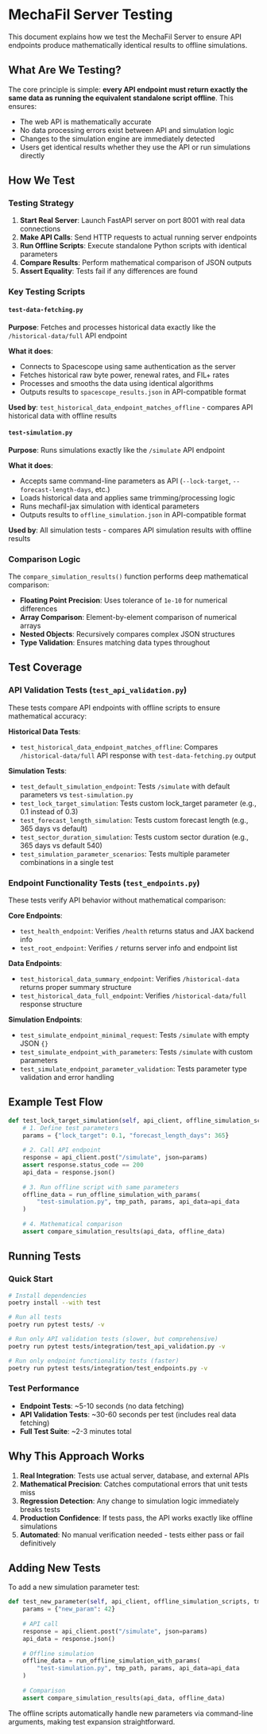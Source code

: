# MechaFil Server Testing

This document explains how we test the MechaFil Server to ensure API endpoints produce mathematically identical results to offline simulations.

## What Are We Testing?

The core principle is simple: **every API endpoint must return exactly the same data as running the equivalent standalone script offline**. This ensures:

- The web API is mathematically accurate
- No data processing errors exist between API and simulation logic
- Changes to the simulation engine are immediately detected
- Users get identical results whether they use the API or run simulations directly

## How We Test

### Testing Strategy

1. **Start Real Server**: Launch FastAPI server on port 8001 with real data connections
2. **Make API Calls**: Send HTTP requests to actual running server endpoints  
3. **Run Offline Scripts**: Execute standalone Python scripts with identical parameters
4. **Compare Results**: Perform mathematical comparison of JSON outputs
5. **Assert Equality**: Tests fail if any differences are found

### Key Testing Scripts

#### `test-data-fetching.py`
**Purpose**: Fetches and processes historical data exactly like the `/historical-data/full` API endpoint

**What it does**:
- Connects to Spacescope using same authentication as the server
- Fetches historical raw byte power, renewal rates, and FIL+ rates
- Processes and smooths the data using identical algorithms
- Outputs results to `spacescope_results.json` in API-compatible format

**Used by**: `test_historical_data_endpoint_matches_offline` - compares API historical data with offline results

#### `test-simulation.py`  
**Purpose**: Runs simulations exactly like the `/simulate` API endpoint

**What it does**:
- Accepts same command-line parameters as API (`--lock-target`, `--forecast-length-days`, etc.)
- Loads historical data and applies same trimming/processing logic
- Runs mechafil-jax simulation with identical parameters
- Outputs results to `offline_simulation.json` in API-compatible format

**Used by**: All simulation tests - compares API simulation results with offline results

### Comparison Logic

The `compare_simulation_results()` function performs deep mathematical comparison:
- **Floating Point Precision**: Uses tolerance of `1e-10` for numerical differences
- **Array Comparison**: Element-by-element comparison of numerical arrays  
- **Nested Objects**: Recursively compares complex JSON structures
- **Type Validation**: Ensures matching data types throughout

## Test Coverage

### API Validation Tests (`test_api_validation.py`)

These tests compare API endpoints with offline scripts to ensure mathematical accuracy:

**Historical Data Tests**:
- `test_historical_data_endpoint_matches_offline`: Compares `/historical-data/full` API response with `test-data-fetching.py` output

**Simulation Tests**:
- `test_default_simulation_endpoint`: Tests `/simulate` with default parameters vs `test-simulation.py`
- `test_lock_target_simulation`: Tests custom lock_target parameter (e.g., 0.1 instead of 0.3)
- `test_forecast_length_simulation`: Tests custom forecast length (e.g., 365 days vs default)
- `test_sector_duration_simulation`: Tests custom sector duration (e.g., 365 days vs default 540)
- `test_simulation_parameter_scenarios`: Tests multiple parameter combinations in a single test

### Endpoint Functionality Tests (`test_endpoints.py`)

These tests verify API behavior without mathematical comparison:

**Core Endpoints**:
- `test_health_endpoint`: Verifies `/health` returns status and JAX backend info
- `test_root_endpoint`: Verifies `/` returns server info and endpoint list

**Data Endpoints**:
- `test_historical_data_summary_endpoint`: Verifies `/historical-data` returns proper summary structure
- `test_historical_data_full_endpoint`: Verifies `/historical-data/full` response structure

**Simulation Endpoints**:
- `test_simulate_endpoint_minimal_request`: Tests `/simulate` with empty JSON `{}`
- `test_simulate_endpoint_with_parameters`: Tests `/simulate` with custom parameters
- `test_simulate_endpoint_parameter_validation`: Tests parameter type validation and error handling

## Example Test Flow

```python
def test_lock_target_simulation(self, api_client, offline_simulation_scripts, tmp_path):
    # 1. Define test parameters
    params = {"lock_target": 0.1, "forecast_length_days": 365}
    
    # 2. Call API endpoint
    response = api_client.post("/simulate", json=params)
    assert response.status_code == 200
    api_data = response.json()
    
    # 3. Run offline script with same parameters  
    offline_data = run_offline_simulation_with_params(
        "test-simulation.py", tmp_path, params, api_data=api_data
    )
    
    # 4. Mathematical comparison
    assert compare_simulation_results(api_data, offline_data)
```

## Running Tests

### Quick Start

```bash
# Install dependencies
poetry install --with test

# Run all tests
poetry run pytest tests/ -v

# Run only API validation tests (slower, but comprehensive)
poetry run pytest tests/integration/test_api_validation.py -v

# Run only endpoint functionality tests (faster)
poetry run pytest tests/integration/test_endpoints.py -v
```

### Test Performance
- **Endpoint Tests**: ~5-10 seconds (no data fetching)
- **API Validation Tests**: ~30-60 seconds per test (includes real data fetching) 
- **Full Test Suite**: ~2-3 minutes total

## Why This Approach Works

1. **Real Integration**: Tests use actual server, database, and external APIs
2. **Mathematical Precision**: Catches computational errors that unit tests miss
3. **Regression Detection**: Any change to simulation logic immediately breaks tests
4. **Production Confidence**: If tests pass, the API works exactly like offline simulations
5. **Automated**: No manual verification needed - tests either pass or fail definitively

## Adding New Tests

To add a new simulation parameter test:

```python
def test_new_parameter(self, api_client, offline_simulation_scripts, tmp_path):
    params = {"new_param": 42}
    
    # API call
    response = api_client.post("/simulate", json=params)
    api_data = response.json()
    
    # Offline simulation
    offline_data = run_offline_simulation_with_params(
        "test-simulation.py", tmp_path, params, api_data=api_data
    )
    
    # Comparison
    assert compare_simulation_results(api_data, offline_data)
```

The offline scripts automatically handle new parameters via command-line arguments, making test expansion straightforward.